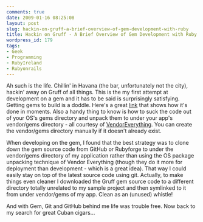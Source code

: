 ```yaml
---
comments: true
date: 2009-01-16 08:25:08
layout: post
slug: hackin-on-gruff-a-brief-overview-of-gem-development-with-ruby
title: Hackin on Gruff - A Brief Overview of Gem Development with Ruby
wordpress_id: 179
tags:
- Geek
- Programming
- RubyIreland
- Rubyonrails
---
```


Ah such is the life. Chillin' in Havana (the bar, unfortunately not the city), hackin' away on Gruff of all things. This is the my first attempt at development on a gem and it has to be said is surprisingly satisfying. Getting gems to build is a doddle. Here's a great [link](http://www.5dollarwhitebox.org/drupal/creating_a_rubygem_package) that shows how it's done in moments. Also a handy thing to know is how to suck the code out of your OS's gems directory and unpack them to under your app's vendor/gems directory - all courtesy of [VendorEverything](http://errtheblog.com/posts/50-vendor-everything). You can create the vendor/gems directory manually if it doesn't already exist.

When developing on the gem, I found that the best strategy was to clone down the gem source code from GitHub or Rubyforge to under the vendor/gems directory of my application rather than using the OS package unpacking technique of Vendor Everything (though they do it more for deployment than development - which is a great idea). That way I could easily stay on top of the latest source code using git. Actually, to make things even cleaner I downloaded the Gruff gem source code to a different directory totally unrelated to my sample project and then symlinked to it from under vendor/gems of my app. Clean as an (unused) whistle!

And with Gem, Git and GitHub behind me life was trouble free. Now back to my search for great Cuban cigars...
